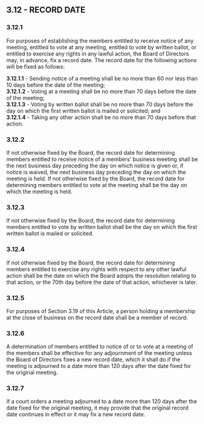 ## **3.12 - RECORD DATE**

### **3.12.1**

For purposes of establishing the members entitled to receive notice of any meeting, entitled to vote at any meeting, entitled to vote by written ballot, or entitled to exercise any rights in any lawful action, the Board of Directors may, in advance, fix a record date. The record date for the following actions will be fixed as follows:

  **3.12.1.1** - Sending notice of a meeting shall be no more than 60 nor less than 10 days before the date of the meeting;  
  **3.12.1.2** - Voting at a meeting shall be no more than 70 days before the date of the meeting;  
  **3.12.1.3** - Voting by written ballot shall be no more than 70 days before the day on which the first written ballot is mailed or solicited; and  
  **3.12.1.4** - Taking any other action shall be no more than 70 days before that action.

### **3.12.2**

If not otherwise fixed by the Board, the record date for determining members entitled to receive notice of a members’ business meeting shall be the next business day preceding the day on which notice is given or, if notice is waived, the next business day preceding the day on which the meeting is held. If not otherwise fixed by the Board, the record date for determining members entitled to vote at the meeting shall be the day on which the meeting is held.

### **3.12.3**

If not otherwise fixed by the Board, the record date for determining members entitled to vote by written ballot shall be the day on which the first written ballot is mailed or solicited.

### **3.12.4**

If not otherwise fixed by the Board, the record date for determining members entitled to exercise any rights with respect to any other lawful action shall be the date on which the Board adopts the resolution relating to that action, or the 70th day before the date of that action, whichever is later.

### **3.12.5**

For purposes of Section 3.19 of this Article, a person holding a membership at the close of business on the record date shall be a member of record.

### **3.12.6**

A determination of members entitled to notice of or to vote at a meeting of the members shall be effective for any adjournment of the meeting unless the Board of Directors fixes a new record date, which it shall do if the meeting is adjourned to a date more than 120 days after the date fixed for the original meeting.

### **3.12.7**

If a court orders a meeting adjourned to a date more than 120 days after the date fixed for the original meeting, it may provide that the original record date continues in effect or it may fix a new record date.
